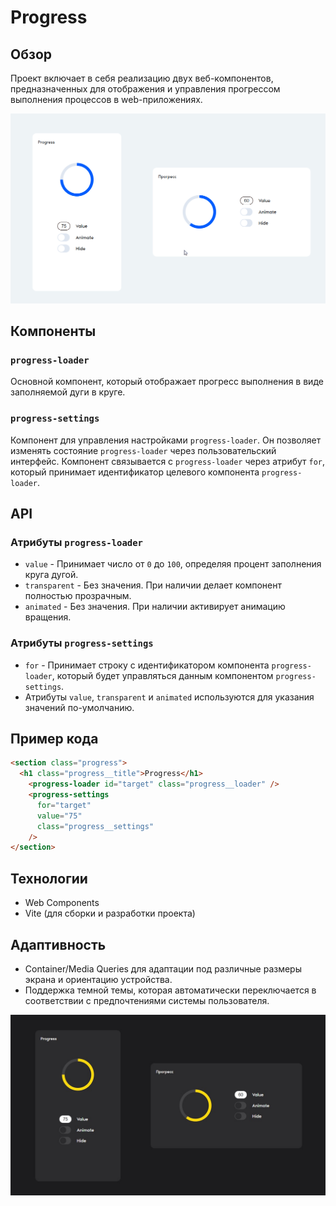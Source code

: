 # Progress

## Обзор

Проект включает в себя реализацию двух веб-компонентов, предназначенных для отображения и управления прогрессом выполнения процессов в web-приложениях.

<img src="screenshots/progress-demo.gif" />

## Компоненты

### `progress-loader`

Основной компонент, который отображает прогресс выполнения в виде заполняемой дуги в круге. 

### `progress-settings`

Компонент для управления настройками `progress-loader`. Он позволяет изменять состояние `progress-loader` через пользовательский интерфейс. Компонент связывается с `progress-loader` через атрибут `for`, который принимает идентификатор целевого компонента `progress-loader`.

## API

### Атрибуты `progress-loader`

- `value` - Принимает число от `0` до `100`, определяя процент заполнения круга дугой.
- `transparent` - Без значения. При наличии делает компонент полностью прозрачным.
- `animated` - Без значения. При наличии активирует анимацию вращения.

### Атрибуты `progress-settings`

- `for` - Принимает строку с идентификатором компонента `progress-loader`, который будет управляться данным компонентом `progress-settings`.
- Атрибуты `value`, `transparent` и `animated` используются для указания значений по-умолчанию.

## Пример кода
```html
<section class="progress">
  <h1 class="progress__title">Progress</h1>
    <progress-loader id="target" class="progress__loader" />
    <progress-settings
      for="target"
      value="75"
      class="progress__settings"
    />
</section>
```

## Технологии
- Web Components
- Vite (для сборки и разработки проекта)

## Адаптивность

- Container/Media Queries для адаптации под различные размеры экрана и ориентацию устройства.
- Поддержка темной темы, которая автоматически переключается в соответствии с предпочтениями системы пользователя.

<img src="screenshots/dark-theme.jpg" />
